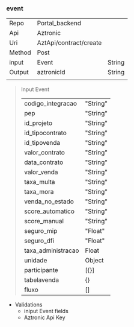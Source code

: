 ### event

|        |                        |        |
| ------ | ---------------------- | ------ |
| Repo   | Portal_backend         |        |
| Api    | Aztronic               |        |
| Uri    | AztApi/contract/create |        |
| Method | Post                   |        |
| input  | Event                  | String |
| Output | aztronicId             | String |
|        |                        |        |

> Input Event
>
> |                    |          |
> | ------------------ | -------- |
> | codigo_integracao  | "String" |
> | pep                | "String" |
> | id_projeto         | "String" |
> | id_tipocontrato    | "String" |
> | id_tipovenda       | "String" |
> | valor_contrato     | "String" |
> | data_contrato      | "String" |
> | valor_venda        | "String" |
> | taxa_multa         | "String" |
> | taxa_mora          | "String" |
> | venda_no_estado    | "String" |
> | score_automatico   | "String" |
> | score_manual       | "String" |
> | seguro_mip         | "Float"  |
> | seguro_dfi         | "Float"  |
> | taxa_administracao | Float    |
> | unidade            | Object   |
> | participante       | [{}]     |
> | tabelavenda        | {}       |
> | fluxo              | []       |

- Validations
  - iniput Event fields
  - Aztronic Api Key
